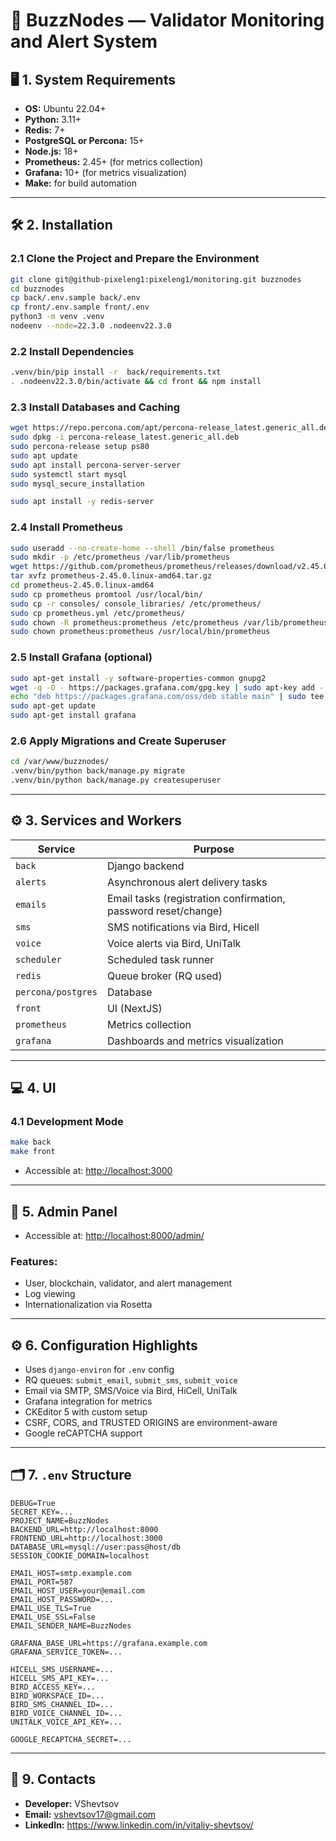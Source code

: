 # 🚀 BuzzNodes — Validator Monitoring and Alert System

## 🖥️ 1. System Requirements

- **OS:** Ubuntu 22.04+
- **Python:** 3.11+
- **Redis:** 7+
- **PostgreSQL or Percona:** 15+
- **Node.js:** 18+
- **Prometheus:** 2.45+ (for metrics collection)
- **Grafana:** 10+ (for metrics visualization)
- **Make:** for build automation

---

## 🛠️ 2. Installation

### 2.1 Clone the Project and Prepare the Environment

```bash
git clone git@github-pixeleng1:pixeleng1/monitoring.git buzznodes
cd buzznodes
cp back/.env.sample back/.env
cp front/.env.sample front/.env
python3 -m venv .venv
nodeenv --node=22.3.0 .nodeenv22.3.0
```

### 2.2 Install Dependencies

```bash
.venv/bin/pip install -r  back/requirements.txt
. .nodeenv22.3.0/bin/activate && cd front && npm install
```

### 2.3 Install Databases and Caching

```bash
wget https://repo.percona.com/apt/percona-release_latest.generic_all.deb
sudo dpkg -i percona-release_latest.generic_all.deb
sudo percona-release setup ps80
sudo apt update
sudo apt install percona-server-server
sudo systemctl start mysql
sudo mysql_secure_installation

sudo apt install -y redis-server
```

### 2.4 Install Prometheus

```bash
sudo useradd --no-create-home --shell /bin/false prometheus
sudo mkdir -p /etc/prometheus /var/lib/prometheus
wget https://github.com/prometheus/prometheus/releases/download/v2.45.0/prometheus-2.45.0.linux-amd64.tar.gz
tar xvfz prometheus-2.45.0.linux-amd64.tar.gz
cd prometheus-2.45.0.linux-amd64
sudo cp prometheus promtool /usr/local/bin/
sudo cp -r consoles/ console_libraries/ /etc/prometheus/
sudo cp prometheus.yml /etc/prometheus/
sudo chown -R prometheus:prometheus /etc/prometheus /var/lib/prometheus
sudo chown prometheus:prometheus /usr/local/bin/prometheus
```

### 2.5 Install Grafana (optional)

```bash
sudo apt-get install -y software-properties-common gnupg2
wget -q -O - https://packages.grafana.com/gpg.key | sudo apt-key add -
echo "deb https://packages.grafana.com/oss/deb stable main" | sudo tee /etc/apt/sources.list.d/grafana.list
sudo apt-get update
sudo apt-get install grafana
```

### 2.6 Apply Migrations and Create Superuser

```bash
cd /var/www/buzznodes/
.venv/bin/python back/manage.py migrate
.venv/bin/python back/manage.py createsuperuser
```

---

## ⚙️ 3. Services and Workers

| Service           | Purpose                                                              |
|------------------|----------------------------------------------------------------------|
| `back`           | Django backend                                                       |
| `alerts`         | Asynchronous alert delivery tasks                                    |
| `emails`         | Email tasks (registration confirmation, password reset/change)       |
| `sms`            | SMS notifications via Bird, Hicell                                   |
| `voice`          | Voice alerts via Bird, UniTalk                                       |
| `scheduler`      | Scheduled task runner                                                |
| `redis`          | Queue broker (RQ used)                                               |
| `percona/postgres` | Database                                                           |
| `front`          | UI (NextJS)                                                          |
| `prometheus`     | Metrics collection                                                   |
| `grafana`        | Dashboards and metrics visualization                                 |

---

## 💻 4. UI

### 4.1 Development Mode

```bash
make back
make front
```

- Accessible at: [http://localhost:3000](http://localhost:3000)

---

## 🔐 5. Admin Panel

- Accessible at: [http://localhost:8000/admin/](http://localhost:8000/admin/)

### Features:

- User, blockchain, validator, and alert management
- Log viewing
- Internationalization via Rosetta

---

## ⚙️ 6. Configuration Highlights

- Uses `django-environ` for `.env` config
- RQ queues: `submit_email`, `submit_sms`, `submit_voice`
- Email via SMTP, SMS/Voice via Bird, HiCell, UniTalk
- Grafana integration for metrics
- CKEditor 5 with custom setup
- CSRF, CORS, and TRUSTED ORIGINS are environment-aware
- Google reCAPTCHA support

---

## 🗂️ 7. `.env` Structure

```env
DEBUG=True
SECRET_KEY=...
PROJECT_NAME=BuzzNodes
BACKEND_URL=http://localhost:8000
FRONTEND_URL=http://localhost:3000
DATABASE_URL=mysql://user:pass@host/db
SESSION_COOKIE_DOMAIN=localhost

EMAIL_HOST=smtp.example.com
EMAIL_PORT=587
EMAIL_HOST_USER=your@email.com
EMAIL_HOST_PASSWORD=...
EMAIL_USE_TLS=True
EMAIL_USE_SSL=False
EMAIL_SENDER_NAME=BuzzNodes

GRAFANA_BASE_URL=https://grafana.example.com
GRAFANA_SERVICE_TOKEN=...

HICELL_SMS_USERNAME=...
HICELL_SMS_API_KEY=...
BIRD_ACCESS_KEY=...
BIRD_WORKSPACE_ID=...
BIRD_SMS_CHANNEL_ID=...
BIRD_VOICE_CHANNEL_ID=...
UNITALK_VOICE_API_KEY=...

GOOGLE_RECAPTCHA_SECRET=...
```

---

## 🤝 9. Contacts

- **Developer:** VShevtsov  
- **Email:** vshevtsov17@gmail.com  
- **LinkedIn:** https://www.linkedin.com/in/vitaliy-shevtsov/
